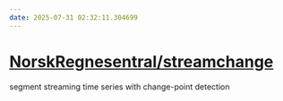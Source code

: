 ```yaml
---
date: 2025-07-31 02:32:11.304699
---
```


# [NorskRegnesentral/streamchange](https://github.com/NorskRegnesentral/streamchange)

segment streaming time series with change-point detection